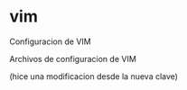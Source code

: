 vim
===

Configuracion de VIM

Archivos de configuracion de VIM

(hice una modificacion desde la nueva clave)
